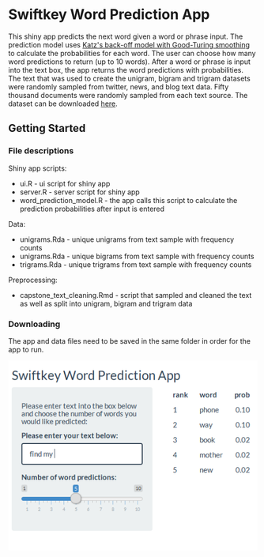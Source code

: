 # Swiftkey Word Prediction App 

This shiny app predicts the next word given a word or phrase input. The prediction model uses [Katz's back-off model with Good-Turing smoothing](https://en.wikipedia.org/wiki/Katz%27s_back-off_model) to calculate the  probabilities for each word. The user can choose how many word predictions to return (up to 10 words). After a word or phrase is input into the text box, the app returns the word predictions with probabilities. The text that was used to create the unigram, bigram and trigram datasets were randomly sampled from twitter, news, and blog text data. Fifty thousand documents were randomly sampled from each text source. The dataset can be downloaded [here](https://d396qusza40orc.cloudfront.net/dsscapstone/dataset/Coursera-SwiftKey.zip).    

## Getting Started

### File descriptions

Shiny app scripts:
* ui.R - ui script for shiny app
* server.R - server script for shiny app
* word_prediction_model.R - the app calls this script to calculate the prediction probabilities after input is entered

Data:
* unigrams.Rda - unique unigrams from text sample with frequency counts 
* unigrams.Rda - unique bigrams from text sample with frequency counts
* trigrams.Rda - unique trigrams from text sample with frequency counts

Preprocessing:
* capstone_text_cleaning.Rmd - script that sampled and cleaned the text as well as split into unigram, bigram and trigram data

### Downloading

The app and data files need to be saved in the same folder in order for the app to run. 

![Alt text](/screenshot/app_example.PNG?raw=true)
